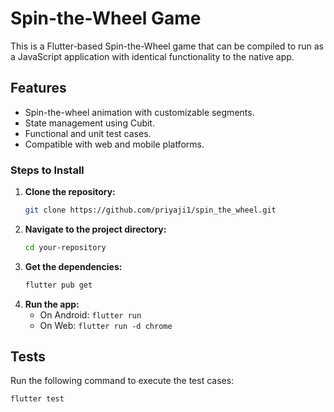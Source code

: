 # Spin-the-Wheel Game

This is a Flutter-based Spin-the-Wheel game that can be compiled to run as a JavaScript application with identical functionality to the native app.

## Features
- Spin-the-wheel animation with customizable segments.
- State management using Cubit.
- Functional and unit test cases.
- Compatible with web and mobile platforms.

### Steps to Install
1. **Clone the repository:**
   ```bash
   git clone https://github.com/priyaji1/spin_the_wheel.git
   ```
2. **Navigate to the project directory:**
   ```bash
   cd your-repository
   ```
3. **Get the dependencies:**
   ```bash
   flutter pub get
   ```
4. **Run the app:**
    - On Android: `flutter run`
    - On Web: `flutter run -d chrome`

## Tests
Run the following command to execute the test cases:
```bash
flutter test
